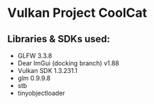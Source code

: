 # Vulkan Project CoolCat

## Libraries & SDKs used:
* GLFW 3.3.8
* Dear ImGui (docking branch) v1.88
* Vulkan SDK 1.3.231.1
* glm 0.9.9.8
* stb
* tinyobjectloader

